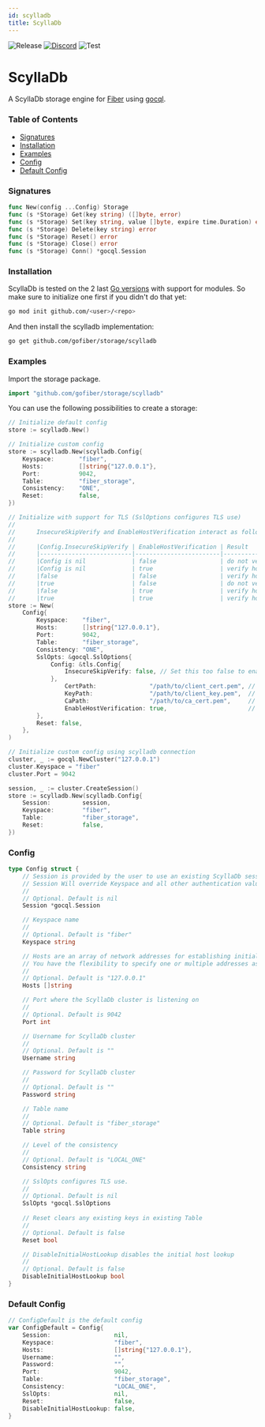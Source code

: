 ```yaml
---
id: scylladb
title: ScyllaDb
---
```


![Release](https://img.shields.io/github/v/tag/gofiber/storage?filter=scylladb*)
[![Discord](https://img.shields.io/discord/704680098577514527?style=flat&label=%F0%9F%92%AC%20discord&color=00ACD7)](https://gofiber.io/discord)
![Test](https://img.shields.io/github/actions/workflow/status/gofiber/storage/test-scylladb.yml?label=Tests)

# ScyllaDb

A ScyllaDb storage engine for [Fiber](https://github.com/gofiber/fiber) using [gocql](https://github.com/scylladb/gocql).

### Table of Contents
- [Signatures](#signatures)
- [Installation](#installation)
- [Examples](#examples)
- [Config](#config)
- [Default Config](#default-config)

### Signatures
```go
func New(config ...Config) Storage
func (s *Storage) Get(key string) ([]byte, error)
func (s *Storage) Set(key string, value []byte, expire time.Duration) error
func (s *Storage) Delete(key string) error
func (s *Storage) Reset() error
func (s *Storage) Close() error
func (s *Storage) Conn() *gocql.Session
```

### Installation
ScyllaDb is tested on the 2 last [Go versions](https://golang.org/dl/) with support for modules. So make sure to initialize one first if you didn't do that yet:
```bash
go mod init github.com/<user>/<repo>
```
And then install the scylladb implementation:
```bash
go get github.com/gofiber/storage/scylladb
```

### Examples
Import the storage package.
```go
import "github.com/gofiber/storage/scylladb"
```

You can use the following possibilities to create a storage:
```go
// Initialize default config
store := scylladb.New()

// Initialize custom config
store := scylladb.New(scylladb.Config{
    Keyspace:       "fiber",
    Hosts:          []string{"127.0.0.1"},
    Port:           9042,
    Table:          "fiber_storage",
    Consistency:    "ONE",
    Reset:          false,
})

// Initialize with support for TLS (SslOptions configures TLS use)
//  
//      InsecureSkipVerify and EnableHostVerification interact as follows:
//
//      |Config.InsecureSkipVerify | EnableHostVerification | Result             |
//      |--------------------------|------------------------|--------------------|
//      |Config is nil             | false                  | do not verify host |
//      |Config is nil             | true                   | verify host        |
//      |false                     | false                  | verify host        |
//      |true                      | false                  | do not verify host |
//      |false                     | true                   | verify host        |
//      |true                      | true                   | verify host        |
store := New(
    Config{
        Keyspace:    "fiber",
        Hosts:       []string{"127.0.0.1"},
        Port:        9042,
        Table:       "fiber_storage",
        Consistency: "ONE",
        SslOpts: &gocql.SslOptions{
            Config: &tls.Config{
                InsecureSkipVerify: false, // Set this too false to enable certificate verification
            },
                CertPath:               "/path/to/client_cert.pem", // Path to the client certificate
                KeyPath:                "/path/to/client_key.pem",  // Path to the client certificate's private key
                CaPath:                 "/path/to/ca_cert.pem",     // Path to the CA certificate
                EnableHostVerification: true,                       // Enable hostname verification
        },
        Reset: false,
    },
)

// Initialize custom config using scylladb connection
cluster, _ := gocql.NewCluster("127.0.0.1")
cluster.Keyspace = "fiber"
cluster.Port = 9042

session, _ := cluster.CreateSession()
store := scylladb.New(scylladb.Config{
    Session:         session,
    Keyspace:        "fiber",
    Table:           "fiber_storage",
    Reset:           false,
})
```

### Config
```go
type Config struct {
    // Session is provided by the user to use an existing ScyllaDb session
    // Session Will override Keyspace and all other authentication values if used
    //
    // Optional. Default is nil
    Session *gocql.Session

    // Keyspace name
    //
    // Optional. Default is "fiber"
    Keyspace string

    // Hosts are an array of network addresses for establishing initial connections
    // You have the flexibility to specify one or multiple addresses as needed
    //
    // Optional. Default is "127.0.0.1"
    Hosts []string

    // Port where the ScyllaDb cluster is listening on
    //
    // Optional. Default is 9042
    Port int

    // Username for ScyllaDb cluster
    //
    // Optional. Default is ""
    Username string

    // Password for ScyllaDb cluster
    //
    // Optional. Default is ""
    Password string

    // Table name
    //
    // Optional. Default is "fiber_storage"
    Table string

    // Level of the consistency
    //
    // Optional. Default is "LOCAL_ONE"
    Consistency string

    // SslOpts configures TLS use.
    //
    // Optional. Default is nil
    SslOpts *gocql.SslOptions
    
    // Reset clears any existing keys in existing Table
    //
    // Optional. Default is false
    Reset bool

	// DisableInitialHostLookup disables the initial host lookup
	//
	// Optional. Default is false
	DisableInitialHostLookup bool
}
```

### Default Config
```go
// ConfigDefault is the default config
var ConfigDefault = Config{
	Session:                  nil,
	Keyspace:                 "fiber",
	Hosts:                    []string{"127.0.0.1"},
	Username:                 "",
	Password:                 "",
	Port:                     9042,
	Table:                    "fiber_storage",
	Consistency:              "LOCAL_ONE",
	SslOpts:                  nil,
	Reset:                    false,
	DisableInitialHostLookup: false,
}
```
